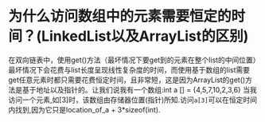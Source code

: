 # 为什么访问数组中的元素需要恒定的时间？(LinkedList以及ArrayList的区别)

在双向链表中，使用get()方法（最坏情况下要get到的元素在整个list的中间位置）最坏情况下会花费与list长度呈现线性复杂度的时间，而使用基于数组的list需要get任意元素时都只需要花费恒定时间，且非常短，这是因为ArrayList的get()方法是基于地址以及指针的。让我们说我有一个数组:int a [] = {4,5,7,10,2,3,6} 当我访问一个元素,如[3]时，该数组由存储器位置(指针)所知.访问`a[3]`可以在恒定时间内找到,因为它只是location_of_a + 3*sizeof(int).

